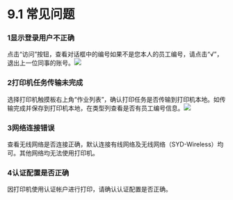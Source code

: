 # 9.1 常见问题

### 1显示登录用户不正确

点击“访问”按钮，查看对话框中的编号如果不是您本人的员工编号，请点击“√”，退出上一位同事的账号。![](https://ws1.sinaimg.cn/large/006tNc79ly1fj30duiegdj31c20jh42y.jpg)

### 2打印机任务传输未完成

选择打印机触摸板右上角“作业列表”，确认打印任务是否传输到打印机本地。如传输完成并保存到打印机本地，在类型列查看是否有员工编号信息。![](https://ws3.sinaimg.cn/large/006tNc79ly1fj30f26s15j31c20usaht.jpg)

### 3网络连接错误

查看无线网络是否连接正确，默认连接有线网络及无线网络（SYD-Wireless）均可。其他网络均无法使用打印机。

### 4认证配置是否正确

因打印机使用认证帐户进行打印，请确认认证配置是否正确。

